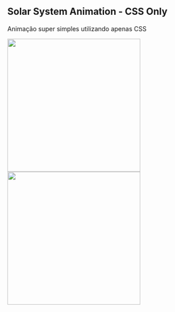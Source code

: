 Solar System Animation - CSS Only
-------

Animação super simples utilizando apenas CSS

<img src="https://media3.giphy.com/media/RuAfbvHRqTRJvfQo9a/giphy.gif" width="300" height="300"/>
<img src="https://media3.giphy.com/media/NXoM0NUlRkfp5w3i7x/giphy.gif" width="300" height="300"/>

